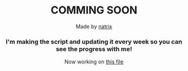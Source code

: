 <div align="center">
<h1>COMMING SOON</h1>
<p>Made by <a href="https://discord.gg/natrixdev">natrix</a></p>
<h3>I'm making the script and updating it every week so you can see the progress with me!</h3>
<p>Now working on <a href="https://github.com/natrixdev/discord-mass-friend-add/blob/main/scipts/botter.py">this file</a></p>
</div>
